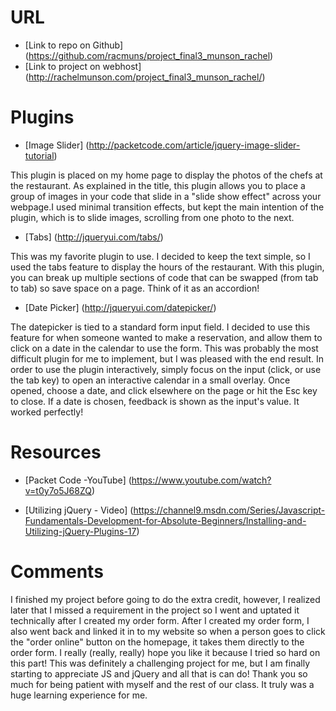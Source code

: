 # URL
* [Link to repo on Github] (https://github.com/racmuns/project_final3_munson_rachel)
* [Link to project on webhost] (http://rachelmunson.com/project_final3_munson_rachel/)

# Plugins
* [Image Slider] (http://packetcode.com/article/jquery-image-slider-tutorial)

This plugin is placed on my home page to display the photos of the chefs at the restaurant. As explained in the title, this plugin allows you to place a group of images in your code that slide in a "slide show effect" across your webpage.I used minimal transition effects, but kept the main intention of the plugin, which is to slide images, scrolling from one photo to the next. 

* [Tabs] (http://jqueryui.com/tabs/)

This was my favorite plugin to use. I decided to keep the text simple, so I used the tabs feature to display the hours of the restaurant. With this plugin, you can break up multiple sections of code that can be swapped (from tab to tab) so save space on a page. Think of it as an accordion!

* [Date Picker] (http://jqueryui.com/datepicker/)

The datepicker is tied to a standard form input field. I decided to use this feature for when someone wanted to make a reservation, and allow them to click on a date in the calendar to use the form. This was probably the most difficult plugin for me to implement, but I was pleased with the end result. In order to use the plugin interactively, simply focus on the input (click, or use the tab key) to open an interactive calendar in a small overlay. Once opened, choose a date, and click elsewhere on the page or hit the Esc key to close. If a date is chosen, feedback is shown as the input's value. It worked perfectly!

# Resources
* [Packet Code -YouTube] (https://www.youtube.com/watch?v=t0y7o5J68ZQ)

* [Utilizing jQuery - Video] (https://channel9.msdn.com/Series/Javascript-Fundamentals-Development-for-Absolute-Beginners/Installing-and-Utilizing-jQuery-Plugins-17)

# Comments
I finished my project before going to do the extra credit, however, I realized later that I missed a requirement in the project so I went and uptated it technically after I created my order form. 
After I created my order form, I also went back and linked it in to my website so when a person goes to click the "order online" button on the homepage, it takes them directly to the order form.
I really (really, really) hope you like it because I tried so hard on this part! This was definitely a challenging project for me, but I am finally starting to appreciate JS and jQuery and all that is can do!
Thank you so much for being patient with myself and the rest of our class. It truly was a huge learning experience for me.